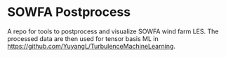 # SOWFA Postprocess
A repo for tools to postprocess and visualize SOWFA wind farm LES. The processed data are then used for tensor basis ML in https://github.com/YuyangL/TurbulenceMachineLearning.
